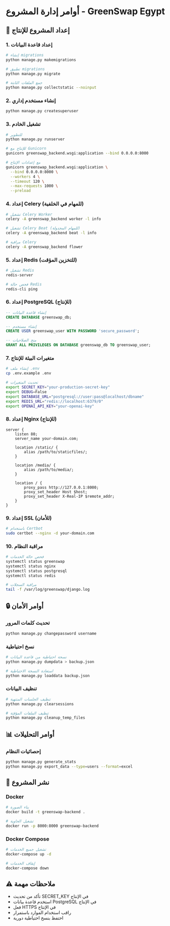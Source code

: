 # أوامر إدارة المشروع - GreenSwap Egypt

## 🚀 إعداد المشروع للإنتاج

### 1. إعداد قاعدة البيانات

```bash
# إنشاء migrations
python manage.py makemigrations

# تطبيق migrations
python manage.py migrate

# جمع الملفات الثابتة
python manage.py collectstatic --noinput
```

### 2. إنشاء مستخدم إداري

```bash
python manage.py createsuperuser
```

### 3. تشغيل الخادم

```bash
# للتطوير
python manage.py runserver

# للإنتاج مع Gunicorn
gunicorn greenswap_backend.wsgi:application --bind 0.0.0.0:8000

# مع إعدادات الإنتاج
gunicorn greenswap_backend.wsgi:application \
  --bind 0.0.0.0:8000 \
  --workers 4 \
  --timeout 120 \
  --max-requests 1000 \
  --preload
```

### 4. إعداد Celery (للمهام في الخلفية)

```bash
# تشغيل Celery Worker
celery -A greenswap_backend worker -l info

# تشغيل Celery Beat (للمهام المجدولة)
celery -A greenswap_backend beat -l info

# مراقبة Celery
celery -A greenswap_backend flower
```

### 5. إعداد Redis (للتخزين المؤقت)

```bash
# تشغيل Redis
redis-server

# فحص حالة Redis
redis-cli ping
```

### 6. إعداد PostgreSQL (للإنتاج)

```sql
-- إنشاء قاعدة البيانات
CREATE DATABASE greenswap_db;

-- إنشاء مستخدم
CREATE USER greenswap_user WITH PASSWORD 'secure_password';

-- منح الصلاحيات
GRANT ALL PRIVILEGES ON DATABASE greenswap_db TO greenswap_user;
```

### 7. متغيرات البيئة للإنتاج

```bash
# إنشاء ملف .env
cp .env.example .env

# تحديث المتغيرات
export SECRET_KEY="your-production-secret-key"
export DEBUG=False
export DATABASE_URL="postgresql://user:pass@localhost/dbname"
export REDIS_URL="redis://localhost:6379/0"
export OPENAI_API_KEY="your-openai-key"
```

### 8. إعداد Nginx (للإنتاج)

```nginx
server {
    listen 80;
    server_name your-domain.com;

    location /static/ {
        alias /path/to/staticfiles/;
    }

    location /media/ {
        alias /path/to/media/;
    }

    location / {
        proxy_pass http://127.0.0.1:8000;
        proxy_set_header Host $host;
        proxy_set_header X-Real-IP $remote_addr;
    }
}
```

### 9. إعداد SSL (للأمان)

```bash
# باستخدام Certbot
sudo certbot --nginx -d your-domain.com
```

### 10. مراقبة النظام

```bash
# فحص حالة الخدمات
systemctl status greenswap
systemctl status nginx
systemctl status postgresql
systemctl status redis

# مراقبة السجلات
tail -f /var/log/greenswap/django.log
```

## 🔒 أوامر الأمان

### تحديث كلمات المرور

```bash
python manage.py changepassword username
```

### نسخ احتياطية

```bash
# نسخة احتياطية من قاعدة البيانات
python manage.py dumpdata > backup.json

# استعادة النسخة الاحتياطية
python manage.py loaddata backup.json
```

### تنظيف البيانات

```bash
# تنظيف الجلسات المنتهية
python manage.py clearsessions

# تنظيف الملفات المؤقتة
python manage.py cleanup_temp_files
```

## 📊 أوامر التحليلات

### إحصائيات النظام

```bash
python manage.py generate_stats
python manage.py export_data --type=users --format=excel
```

## 🚀 نشر المشروع

### Docker

```bash
# بناء الصورة
docker build -t greenswap-backend .

# تشغيل الحاوية
docker run -p 8000:8000 greenswap-backend
```

### Docker Compose

```bash
# تشغيل جميع الخدمات
docker-compose up -d

# إيقاف الخدمات
docker-compose down
```

## ⚠️ ملاحظات مهمة

- تأكد من تحديث SECRET_KEY في الإنتاج
- استخدم قاعدة بيانات PostgreSQL في الإنتاج
- فعل HTTPS في الإنتاج
- راقب استخدام الموارد باستمرار
- احتفظ بنسخ احتياطية دورية